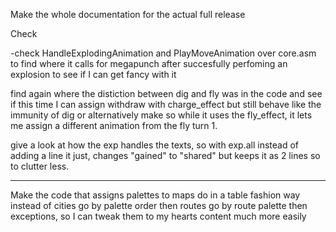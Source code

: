 Make the whole documentation for the actual full release

Check 


-check HandleExplodingAnimation and PlayMoveAnimation over core.asm to find where it calls for megapunch after succesfully perfoming an explosion to see if I can get fancy with it


find again where the distiction between dig and fly was in the code and see if this time I can assign withdraw with charge_effect but still behave like the immunity of dig
or alternatively make so while it uses the fly_effect, it lets me assign a different animation from the fly turn 1.


give a look at how the exp handles the texts, so with exp.all instead of adding a line it just, changes "gained" to "shared" but keeps it as 2 lines so to clutter less.


_________________________________________________________________________
Make the code that assigns palettes to maps do in a table fashion way instead of cities go by palette order then routes go by route palette then exceptions, so I can tweak them to my hearts content much more easily


